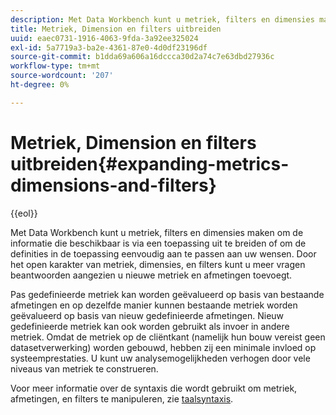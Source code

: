 ```yaml
---
description: Met Data Workbench kunt u metriek, filters en dimensies maken om de informatie die beschikbaar is via een toepassing uit te breiden of om de definities in de toepassing eenvoudig aan te passen aan uw wensen. Door het open karakter van metriek, dimensies, en filters kunt u meer vragen beantwoorden aangezien u nieuwe metriek en afmetingen toevoegt.
title: Metriek, Dimension en filters uitbreiden
uuid: eaec0731-1916-4063-9fda-3a92ee325024
exl-id: 5a7719a3-ba2e-4361-87e0-4d0df23196df
source-git-commit: b1dda69a606a16dccca30d2a74c7e63dbd27936c
workflow-type: tm+mt
source-wordcount: '207'
ht-degree: 0%

---
```


# Metriek, Dimension en filters uitbreiden{#expanding-metrics-dimensions-and-filters}

{{eol}}

Met Data Workbench kunt u metriek, filters en dimensies maken om de informatie die beschikbaar is via een toepassing uit te breiden of om de definities in de toepassing eenvoudig aan te passen aan uw wensen. Door het open karakter van metriek, dimensies, en filters kunt u meer vragen beantwoorden aangezien u nieuwe metriek en afmetingen toevoegt.

Pas gedefinieerde metriek kan worden geëvalueerd op basis van bestaande afmetingen en op dezelfde manier kunnen bestaande metriek worden geëvalueerd op basis van nieuw gedefinieerde afmetingen. Nieuw gedefinieerde metriek kan ook worden gebruikt als invoer in andere metriek. Omdat de metriek op de cliëntkant (namelijk hun bouw vereist geen datasetverwerking) worden gebouwd, hebben zij een minimale invloed op systeemprestaties. U kunt uw analysemogelijkheden verhogen door vele niveaus van metriek te construeren.

Voor meer informatie over de syntaxis die wordt gebruikt om metriek, afmetingen, en filters te manipuleren, zie [taalsyntaxis](https://experienceleague.adobe.com/docs/data-workbench/using/client/qry-lang-syntx/c-qry-lang-syntx.html).

